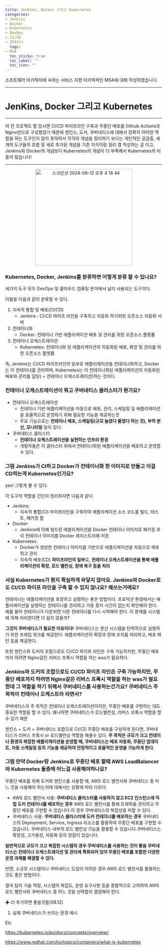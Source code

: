 ```yaml
---
title: JenKins, Docker 그리고 Kubernetes
categories:
- Jenkins
- Docker
- Kubernetes
- DevOps
- CI/CD
- 컨테이너
  tags:
- MSA
  toc_sticky: true
  toc_label: ""
  toc_icon: ""
---
```


소프트웨어 아키텍처에 속하는 서비스 지향 아키텍쳐인 MSA에 대해 작성하였습니다.


---

# JenKins, Docker 그리고 Kubernetes

---

이 전 프로젝트 할 당시엔 CI/CD 파이프라인 구축과 무중단 배포를 Github Actions과 Nginx만으로 구성했었기 때문에 젠킨스, 도커, 쿠버네티스에 대해서 정확히 어떠한 역할을 하는 도구인지 알지 못하여서 각각의 개념을 정리하기 보다는 개인적인 궁금증, 세개의 도구들의 흐름 및 새로 추가된 개념을 기존 지식이랑 정리 겸 작성하는 글 이고, Jenkins와 Docker의 개념보다 Kubernetes의 개념이 더 부족해서 Kubernetes의 비중이 많습니다!

---

<p align="center">
        <img width="311" alt="스크린샷 2024-08-12 오후 4 18 44" src="https://github.com/user-attachments/assets/64fea4d2-f764-4897-8af7-2d4bb58a68d0">
    </p>

### **Kubernetes, Docker, Jenkins**를 분류하면 어떻게 분류 할 수 있나요?

세가지 도구 모두 DevOps 및 클라우드 컴퓨팅 분야에서 널리 사용되는 도구이다.

이들을 다음과 같이 분류할 수 있다.

1. 지속적 통합 및 배포(CI/CD)
   - Jenkins : CI/CD 파이프 라인을 구축하고 자동화 하기위한 오픈소스 자동화 서버
2. 컨테이너화
   - Docker: 컨테이너 기반 애플리케이션 배포 및 관리를 위한 오픈소스 플랫폼
3. 컨테이너 오케스트레이션
   - Kubernetes: 컨테이너화 된 애플리케이션의 자동화된 배포, 확장 및 관리를 위한 오픈소스 플랫폼

즉, Jenkins는 CI/CD 파이프라인의 일부로 애플리케이션을 컨테이너화하고, Docker는 이 컨테이너를 관리하며, Kubernetes는 이 컨테이너화된 애플리케이션의 자동화된 배포와 관리를 담당( = 컨테이너 오케스트레이션)하는 것이다.

### 컨테이너 오케스트레이션이 뭐고 쿠버네티스 클러스터가 뭔가요?

- 컨테이너 오케스트레이션
   - 컨테이너 기반 애플리케이션을 자동으로 배포, 관리, 스케일링 등 애플리케이션을 효율적으로 운영하기 위해 필요한 기능을 제공하는것
   - 주요 기능으로는 **컨테이너 배포, 스케일링(규모 늘였다 줄였다 하는 것), 부하 분산, 모니터링** 등이 있다.
- 쿠버네티스 클러스터
   - **컨테이너 오케스트레이션을 실현하는 인프라 환경**
   - 개발자들은 이 클러스터 위에서 컨테이너화된 애플리케이션을 배포하고 운영할 수 있다.

### 그럼 Jenkins**가 CI하고 Docker가 컨테이너화 한 이미지로 만들고 이걸 CD하는게 Kubernetes인가요?**

yes! 그렇게 볼 수 있다.

각 도구의 역할을 간단히 정리하자면 다음과 같다.

- Jenkins:
   - 지속적 통합(CI) 파이프라인을 구축하여 애플리케이션 소스 코드를 빌드, 테스트, 패키징 함
- Docker:
   - Jenkins에 의해 빌드된 애플리케이션을 Docker 컨테이너 이미지로 패키징 후 이 컨테이너 이미지를 Docker 레지스트리에 저장
- Kubernetes:
   - Docker가 생성한 컨테이너 이미지를 기반으로 애플리케이션을 자동으로 배포하고 관리
   - 지속적 배포(CD) **파이프라인의 일부**로, **컨테이너 오케스트레이션을 통해 애플리케이션의 확장, 로드 밸런싱, 장애 복구 등을 처리**

### 사실 Kubernetes가 뭔지 확실하게 와닿지 않아요. Jenkins와 Docker로도 CI/CD 파이프 라인을 구축 할 수 있지 않나요? 왜쓰는거에요?

컨테이너는 애플리케이션을 포장하고 실행하는 좋은 방법이다. 프로덕션 환경에서는 애플리케이션을 실행하는 컨테이너를 관리하고 가동 중지 시간이 없는지 확인해야 한다. 예를 들어 컨테이너가 다운되면 다른 컨테이너를 다시 시작해야 한다. 이 문제를 시스템에 의해 처리한다면 더 쉽지 않을까?

**그것이 쿠버네티스가 필요한 이유이다!** 쿠버네티스는 분산 시스템을 탄력적으로 실행하기 위한 프레임 워크를 제공한다. 애플리케이션의 확장과 장애 조치를 처리하고, 배포 패턴 등을 제공한다.

또한 젠킨스와 도커의 조합으로도 CI/CD 파이프 라인은 구축 가능하지만, 무중단 배포까지 하려면 Nginx같은 리버스 프록시 역할을 하는 was가 필요하다.

### **Jenkins와 도커의 조합으로도 CI/CD 파이프 라인은 구축 가능하지만, 무중단 배포까지 하려면 Nginx같은 리버스 프록시 역할을 하는 was가 필요한데 그 역할을 하기 위해서 쿠버네티스를 사용하는건가요? 쿠버네티스 주 목적이 컨테이너 오케스트라 라면서?**

쿠버네티스의 주 목적은 컨테이너 오케스트레이션이지만, 무중단 배포를 구현하는 데도 중요한 역할을 할 수 있다. 왜나하면 쿠버네티스가 로드밸런싱, 리버스 프록시 역할을 할 수 있기 때문

젠킨스 + 도커 + 쿠버네티스 조합으로 CI/CD 무중단 배포를 구성하게 된다면, 쿠버네티스가 리버스 프록시 or 로드밸런싱 역할을 해줄수 있다. **주 목적은 규모가 크고 컨테이너 환경의 복잡한 애플리케이션을 운영할 때, 쿠버네티스는 배포 자동화, 무중단 업데이트, 자동 스케일링 등의 기능을 제공하여 안정적이고 효율적인 운영을 가능하게 한다.**

### **그럼 만약 Docker랑 Jenkins로 무중단 배포 할때 AWS LoadBalancer와 Kubernetes 둘중에 어느걸 사용해야하나요?**

무중단 배포를 위해 도커와 젠킨스를 사용할 때, AWS 로드 밸런서와 쿠버네티스 중 어느 것을 사용해야 하는지에 대해서는 상황에 따라 다르다.

- AWS 로드 밸런서 사용: **쿠버네티스 클러스터를 사용하지 않고 EC2 인스턴스에 직접 도커 컨테이너를 배포하는 경우** AWS 로드 밸런서를 통해 트래픽을 관리하고 무중단 배포를 구현할 수 있습니다.이 경우 쿠버네티스의 복잡성을 피할 수 있다.
- 쿠버네티스 사용: **쿠버네티스 클러스터에 도커 컨테이너를 배포하는 경우** 쿠버네티스의 Deployment, Service, Ingress 리소스를 활용하여 무중단 배포를 구현할 수 있습니다. 쿠버네티스 내부의 로드 밸런싱 기능을 활용할 수 있습니다.쿠버네티스는 확장성, 고가용성, 자동화 등의 장점이 있습니다.

**일반적으로 규모가 크고 복잡한 시스템의 경우 쿠버네티스를 사용하는 것이 좋음 쿠버네티스는 컨테이너 오케스트레이션 및 관리에 특화되어 있어 무중단 배포를 포함한 다양한 운영 과제를 해결할 수 있다.**

반면, 소규모 시스템이나 쿠버네티스 도입이 어려운 경우 AWS 로드 밸런서를 활용하는 것도 좋은 방법이다.

결국 팀의 기술 역량, 시스템의 복잡도, 운영 요구사항 등을 종합적으로 고려하여 AWS 로드 밸런서와 쿠버네티스 중 어느 것을 선택할지 결정해야 한다.

✚ 더 추가하면 좋을것들(08.12)

1. 실제 쿠버네티스가 쓰이는 환경 예시

Etc

https://kubernetes.io/ko/docs/concepts/overview/

https://www.redhat.com/ko/topics/containers/what-is-kubernetes